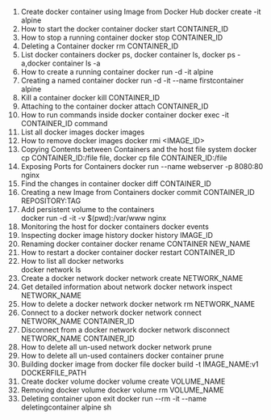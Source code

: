 1. Create docker container using Image from Docker Hub
  docker create -it alpine
2. How to start the docker container
  docker start CONTAINER_ID
3. How to stop a running container
  docker stop CONTAINER_ID
4. Deleting a Container
  docker rm CONTAINER_ID
5. List docker containers
  docker ps, docker container ls, docker ps -a,docker container ls -a
6. How to create a running container
  docker run -d -it alpine
7. Creating a named container
  docker run -d -it --name firstcontainer alpine
8. Kill a container
  docker kill CONTAINER_ID
9. Attaching to the container
  docker attach CONTAINER_ID
10. How to run commands inside docker container
  docker exec -it CONTAINER_ID command
11. List all docker images
  docker images
12. How to remove docker images
  docker rmi <IMAGE_ID>
13. Copying Contents between Containers and the host file system
  docker cp CONTAINER_ID:/file file, docker cp file CONTAINER_ID:/file
14.  Exposing Ports for Containers
  docker run --name webserver -p 8080:80 nginx 
15. Find the changes in container
  docker diff CONTAINER_ID
16.  Creating a new Image from Containers
  docker commit CONTAINER_ID REPOSITORY:TAG
17.   Add persistent volume to the containers	
  docker run -d -it -v $(pwd):/var/www nginx
18.  Monitoring the host for docker containers
  docker events
19. Inspecting docker image history
  docker history IMAGE_ID
20. Renaming docker container
  docker rename CONTAINER NEW_NAME
21. How to restart a docker container
  docker restart CONTAINER_ID
22.  How to list all docker networks  
  docker network ls
23. Create a docker network
  docker network create NETWORK_NAME
24. Get detailed information about network
  docker network inspect NETWORK_NAME
25. How to delete a docker network
  docker network rm NETWORK_NAME
26. Connect to a docker network
   docker network connect NETWORK_NAME CONTAINER_ID
27. Disconnect from a docker network
   docker network disconnect NETWORK_NAME CONTAINER_ID
28. How to delete all un-used network
  docker network prune
29. How to delete all un-used containers
  docker container prune
30. Building docker image from  docker file
  docker build -t IMAGE_NAME:v1 DOCKERFILE_PATH
31. Create docker volume
   docker volume create VOLUME_NAME
32. Removing docker volume
  docker volume rm VOLUME_NAME
33. Deleting container upon exit
  docker run --rm -it --name deletingcontainer alpine sh